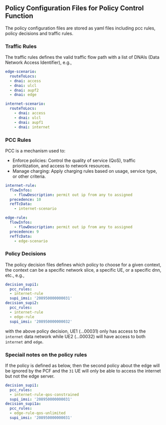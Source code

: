 Policy Configuration Files for Policy Control Function
---

The policy configuration files are stored as yaml files including pcc rules, policy decisions and traffic rules.

### Traffic Rules

The traffic rules defines the valid traffic flow path with a list of DNAIs (Data Network Access Identifier), e.g., 

```yaml
edge-scenario:
  routeToLocs:
  - dnai: access 
  - dnai: ulcl
  - dnai: aupf2
  - dnai: edge

internet-scenario:
  routeToLocs:
    - dnai: access
    - dnai: ulcl
    - dnai: aupf1
    - dnai: internet
```

### PCC Rules

PCC is a mechanism used to:
- Enforce policies: Control the quality of service (QoS), traffic prioritization, and access to network resources.
- Manage charging: Apply charging rules based on usage, service type, or other criteria.

```yaml
internet-rule:
  flowInfos:
    - flowDescription: permit out ip from any to assigned
  precedence: 10
  refTcData:
    - internet-scenario

edge-rule:
  flowInfos:
    - flowDescription: permit out ip from any to assigned
  precedence: 9
  refTcData:
    - edge-scenario
```

### Policy Decisions

The policy decision files defines which policy to choose for a given context, the context can be a specific network slice, a specific UE, or a specific dnn, etc., e.g., 

```yaml
decision_supi1:
  pcc_rules:
  - internet-rule
  supi_imsi: '208950000000031'
decision_supi2:
  pcc_rules:
  - internet-rule
  - edge-rule
  supi_imsi: '208950000000032'
```

with the above policy decision, UE1 (...00031) only has access to the `internet` data network while UE2 (...00032) will have access to both `internet` and `edge`.

### Speciail notes on the policy rules
If the policy is defined as below, then the second policy about the edge will be ignored by the PCF and the `31` UE will only be able to access the internet but not the edge server.

```yaml
decision_supi1:
  pcc_rules:
  - internet-rule-qos-constrained
  supi_imsi: '208950000000031'
decision_supi1a:
  pcc_rules:
  - edge-rule-qos-unlimited
  supi_imsi: '208950000000031'
```